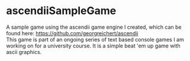 # ascendiiSampleGame
A sample game using the ascendii game engine I created, which can be found here: https://github.com/georgreichert/ascendii  
This game is part of an ongoing series of text based console games I am working on for a university course. It is a simple beat 'em up game with ascii graphics.
